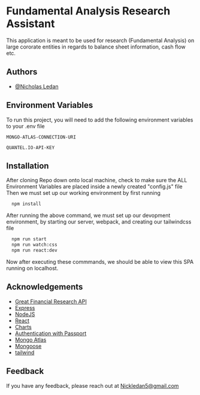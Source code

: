 
# Fundamental Analysis Research Assistant

This application is meant to be used for research (Fundamental Analysis) on large cororate entities in regards to balance sheet information, cash flow etc.


## Authors

- [@Nicholas Ledan](https://github.com/Ledan-bot)


## Environment Variables

To run this project, you will need to add the following environment variables to your .env file

`MONGO-ATLAS-CONNECTION-URI`

`QUANTEL.IO-API-KEY`


## Installation

After cloning Repo down onto local machine, check to make sure the ALL Environment Variables are placed inside a newly created "config.js" file
Then we must set up our working environment by first running

```bash
  npm install
```
After running the above command, we must set up our devopment environment, by starting our server, webpack, and creating our tailwindcss file

```bash
  npm run start
  npm run watch:css
  npm run react:dev
````

Now after executing these commmands, we should be able to view this SPA running on localhost.
## Acknowledgements

 - [Great Financial Research API](https://quantel.io/)
 - [Express](https://expressjs.com)
 - [NodeJS](https://bulldogjob.com/news/449-how-to-write-a-good-readme-for-your-github-project)
 - [React](https://reactjs.org)
 - [Charts](https://chartsjs.org)
 - [Authentication with Passport](https://passportjs.org)
 - [Mongo Atlas](https://mongodb.com/atlas)
 - [Mongoose](https://mongoosejs.com)
 - [tailwind](https://tailwindcss.com)
## Feedback

If you have any feedback, please reach out at Nickledan5@gmail.com

